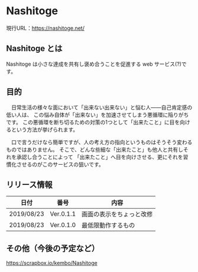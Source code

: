 # Nashitoge
現行URL：https://nashitoge.net/

## Nashitoge とは
Nashitoge は小さな達成を共有し褒め合うことを促進する web サービス(?)です。

## 目的
　日常生活の様々な面において「出来ない出来ない」と悩む人――自己肯定感の低い人は、
この悩み自体が「出来ない」を加速させてしまう悪循環に陥りがちです。
この悪循環を断ち切るための対策の1つとして「出来たこと」に目を向けるという方法が挙げられます。

　口で言うだけなら簡単ですが、人の考え方の指向というものはそうそう変わるものではありません。
そこで、どんな些細な「出来たこと」も他人と共有しそれを承認し合うことによって
「出来たこと」へ目を向けさせる、更にそれを習慣化させるのがこのサービスの狙いです。

## リリース情報
|日付|番号|内容|
|----|----|----|
|2019/08/23|Ver.0.1.1|画面の表示をちょっと改修|
|2019/08/23|Ver.0.1.0|最低限動作するもの|

## その他（今後の予定など）
https://scrapbox.io/kembo/Nashitoge
